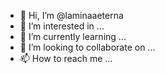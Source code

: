 - 👋 Hi, I’m @laminaaeterna
- 👀 I’m interested in ...
- 🌱 I’m currently learning ...
- 💞️ I’m looking to collaborate on ...
- 📫 How to reach me ...

<!---
laminaaeterna/laminaaeterna is a ✨ special ✨ repository because its `README.md` (this file) appears on your GitHub profile.
You can click the Preview link to take a look at your changes.
--->
